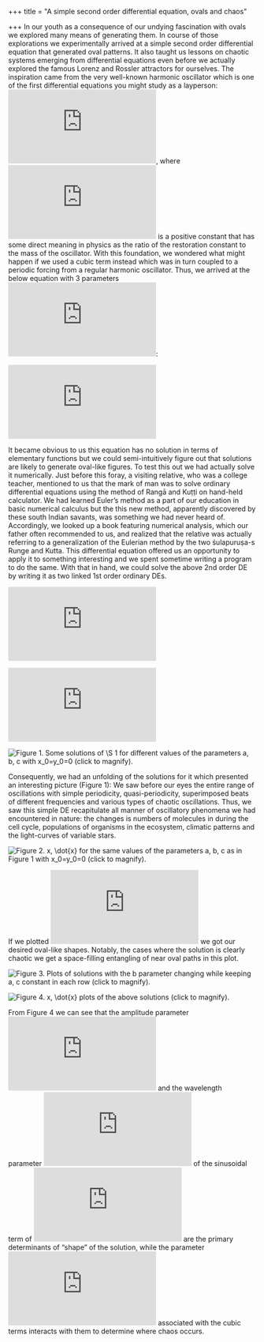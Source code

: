 +++
title = "A simple second order differential equation, ovals and chaos"

+++
In our youth as a consequence of our undying fascination with ovals we
explored many means of generating them. In course of those explorations
we experimentally arrived at a simple second order differential equation
that generated oval patterns. It also taught us lessons on chaotic
systems emerging from differential equations even before we actually
explored the famous Lorenz and Rossler attractors for ourselves. The
inspiration came from the very well-known harmonic oscillator which is
one of the first differential equations you might study as a layperson:
![\\tfrac{d^2x}{dt^2}=-ax](https://s0.wp.com/latex.php?latex=%5Ctfrac%7Bd%5E2x%7D%7Bdt%5E2%7D%3D-ax&bg=ffffff&fg=333333&s=0
"\\tfrac{d^2x}{dt^2}=-ax"), where
![a](https://s0.wp.com/latex.php?latex=a&bg=ffffff&fg=333333&s=0 "a") is
a positive constant that has some direct meaning in physics as the ratio
of the restoration constant to the mass of the oscillator. With this
foundation, we wondered what might happen if we used a cubic term
instead which was in turn coupled to a periodic forcing from a regular
harmonic oscillator. Thus, we arrived at the below equation with 3
parameters ![a, b,
c](https://s0.wp.com/latex.php?latex=a%2C+b%2C+c&bg=ffffff&fg=333333&s=0
"a, b, c"):

![\\dfrac{d^2x}{dt^2}=-abx^3+a\\cos\\left(\\dfrac{2\\pi t}{c}\\right)
\\; \\; \\; \\S
1](https://s0.wp.com/latex.php?latex=%5Cdfrac%7Bd%5E2x%7D%7Bdt%5E2%7D%3D-abx%5E3%2Ba%5Ccos%5Cleft%28%5Cdfrac%7B2%5Cpi+t%7D%7Bc%7D%5Cright%29+%5C%3B+%5C%3B+%5C%3B+%5CS+1&bg=ffffff&fg=333333&s=0
"\\dfrac{d^2x}{dt^2}=-abx^3+a\\cos\\left(\\dfrac{2\\pi t}{c}\\right) \\; \\; \\; \\S 1")

It became obvious to us this equation has no solution in terms of
elementary functions but we could semi-intuitively figure out that
solutions are likely to generate oval-like figures. To test this out we
had actually solve it numerically. Just before this foray, a visiting
relative, who was a college teacher, mentioned to us that the mark of
man was to solve ordinary differential equations using the method of
Rangā and Kuṭṭi on hand-held calculator. We had learned Euler’s method
as a part of our education in basic numerical calculus but the this new
method, apparently discovered by these south Indian savants, was
something we had never heard of. Accordingly, we looked up a book
featuring numerical analysis, which our father often recommended to us,
and realized that the relative was actually referring to a
generalization of the Eulerian method by the two śulapuruṣa-s Runge and
Kutta. This differential equation offered us an opportunity to apply it
to something interesting and we spent sometime writing a program to do
the same. With that in hand, we could solve the above 2nd order DE by
writing it as two linked 1st order ordinary DEs.

![\\dfrac{dx}{dt}=ay](https://s0.wp.com/latex.php?latex=%5Cdfrac%7Bdx%7D%7Bdt%7D%3Day&bg=ffffff&fg=333333&s=0
"\\dfrac{dx}{dt}=ay")

![\\dfrac{dy}{dt}=-bx^3+\\cos\\left(\\dfrac{2\\pi
t}{c}\\right)](https://s0.wp.com/latex.php?latex=%5Cdfrac%7Bdy%7D%7Bdt%7D%3D-bx%5E3%2B%5Ccos%5Cleft%28%5Cdfrac%7B2%5Cpi+t%7D%7Bc%7D%5Cright%29&bg=ffffff&fg=333333&s=0
"\\dfrac{dy}{dt}=-bx^3+\\cos\\left(\\dfrac{2\\pi t}{c}\\right)")

![Figure 1. Some solutions of ![\\S
1](https://s0.wp.com/latex.php?latex=%5CS+1&bg=ffffff&fg=333333&s=0
"\\S 1") for different values of the parameters ![a, b,
c](https://s0.wp.com/latex.php?latex=a%2C+b%2C+c&bg=ffffff&fg=333333&s=0
"a, b, c") with
![x\_0=y\_0=0](https://s0.wp.com/latex.php?latex=x_0%3Dy_0%3D0&bg=ffffff&fg=333333&s=0
"x_0=y_0=0") (click to
magnify).](https://manasataramgini.files.wordpress.com/2020/06/cubtrigx2.png?w=1024)

Consequently, we had an unfolding of the solutions for it which
presented an interesting picture (Figure 1): We saw before our eyes the
entire range of oscillations with simple periodicity, quasi-periodicity,
superimposed beats of different frequencies and various types of chaotic
oscillations. Thus, we saw this simple DE recapitulate all manner of
oscillatory phenomena we had encountered in nature: the changes is
numbers of molecules in during the cell cycle, populations of organisms
in the ecosystem, climatic patterns and the light-curves of variable
stars.

![Figure 2. ![x,
\\dot{x}](https://s0.wp.com/latex.php?latex=x%2C+%5Cdot%7Bx%7D&bg=ffffff&fg=333333&s=0
"x, \\dot{x}") for the same values of the parameters ![a, b,
c](https://s0.wp.com/latex.php?latex=a%2C+b%2C+c&bg=ffffff&fg=333333&s=0
"a, b, c") as in Figure 1 with
![x\_0=y\_0=0](https://s0.wp.com/latex.php?latex=x_0%3Dy_0%3D0&bg=ffffff&fg=333333&s=0
"x_0=y_0=0") (click to
magnify).](https://manasataramgini.files.wordpress.com/2020/06/cubtrig2.png?w=1024)

If we plotted ![x,
\\dot{x}](https://s0.wp.com/latex.php?latex=x%2C+%5Cdot%7Bx%7D&bg=ffffff&fg=333333&s=0
"x, \\dot{x}") we got our desired oval-like shapes. Notably, the cases
where the solution is clearly chaotic we get a space-filling entangling
of near oval paths in this plot.

![Figure 3. Plots of solutions with the
![b](https://s0.wp.com/latex.php?latex=b&bg=ffffff&fg=333333&s=0 "b")
parameter changing while keeping ![a,
c](https://s0.wp.com/latex.php?latex=a%2C+c&bg=ffffff&fg=333333&s=0
"a, c") constant in each row (click to
magnify).](https://manasataramgini.files.wordpress.com/2020/06/cubtrigx5.png?w=1024)

![Figure 4. ![x,
\\dot{x}](https://s0.wp.com/latex.php?latex=x%2C+%5Cdot%7Bx%7D&bg=ffffff&fg=333333&s=0
"x, \\dot{x}") plots of the above solutions (click to
magnify).](https://manasataramgini.files.wordpress.com/2020/06/cubtrig5.png?w=1024)

From Figure 4 we can see that the amplitude parameter
![a](https://s0.wp.com/latex.php?latex=a&bg=ffffff&fg=333333&s=0 "a")
and the wavelength parameter
![c](https://s0.wp.com/latex.php?latex=c&bg=ffffff&fg=333333&s=0 "c") of
the sinusoidal term of ![\\S
1](https://s0.wp.com/latex.php?latex=%5CS+1&bg=ffffff&fg=333333&s=0
"\\S 1") are the primary determinants of “shape” of the solution, while
the parameter
![b](https://s0.wp.com/latex.php?latex=b&bg=ffffff&fg=333333&s=0 "b")
associated with the cubic terms interacts with them to determine where
chaos occurs.
